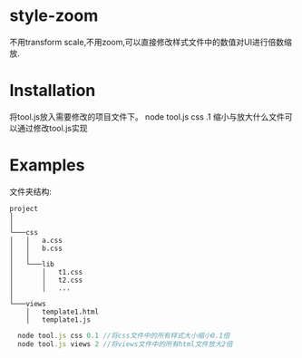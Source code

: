 # style-zoom
不用transform scale,不用zoom,可以直接修改样式文件中的数值对UI进行倍数缩放.

# Installation
将tool.js放入需要修改的项目文件下。
node tool.js css .1
缩小与放大什么文件可以通过修改tool.js实现

# Examples
文件夹结构:
```
project
│  
│
└───css
│   │   a.css
│   │   b.css
│   │
│   └───lib
│       │   t1.css
│       │   t2.css
│       │   ...
│   
└───views
    │   template1.html
    │   template1.js
```

```javascript 
  node tool.js css 0.1 //将css文件中的所有样式大小缩小0.1倍 
  node tool.js views 2 //将views文件中的所有html文件放大2倍
```

